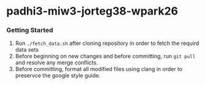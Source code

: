 # padhi3-miw3-jorteg38-wpark26

### Getting Started
1. Run `./fetch_data.sh` after cloning repository in order to fetch the requird data sets
2. Before beginning on new changes and before committing, run `git pull` and resolve any merge conflicts.
3. Before committing, format all modified files using clang in order to preservce the google style guide.